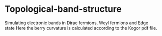 # Topological-band-structure
Simulating electronic bands in Dirac fermions, Weyl fermions and Edge state
Here the berry curvature is calculated according to the Kogor pdf file.
